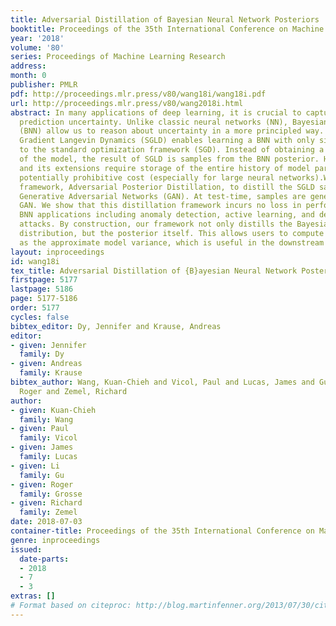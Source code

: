 ```yaml
---
title: Adversarial Distillation of Bayesian Neural Network Posteriors
booktitle: Proceedings of the 35th International Conference on Machine Learning
year: '2018'
volume: '80'
series: Proceedings of Machine Learning Research
address: 
month: 0
publisher: PMLR
pdf: http://proceedings.mlr.press/v80/wang18i/wang18i.pdf
url: http://proceedings.mlr.press/v80/wang2018i.html
abstract: In many applications of deep learning, it is crucial to capture model and
  prediction uncertainty. Unlike classic neural networks (NN), Bayesian neural networks
  (BNN) allow us to reason about uncertainty in a more principled way. Stochastic
  Gradient Langevin Dynamics (SGLD) enables learning a BNN with only simple modifications
  to the standard optimization framework (SGD). Instead of obtaining a single point-estimate
  of the model, the result of SGLD is samples from the BNN posterior. However, SGLD
  and its extensions require storage of the entire history of model parameters, a
  potentially prohibitive cost (especially for large neural networks).We propose a
  framework, Adversarial Posterior Distillation, to distill the SGLD samples using
  Generative Adversarial Networks (GAN). At test-time, samples are generated by the
  GAN. We show that this distillation framework incurs no loss in performance on recent
  BNN applications including anomaly detection, active learning, and defense against
  attacks. By construction, our framework not only distills the Bayesian predictive
  distribution, but the posterior itself. This allows users to compute quantity such
  as the approximate model variance, which is useful in the downstream tasks.
layout: inproceedings
id: wang18i
tex_title: Adversarial Distillation of {B}ayesian Neural Network Posteriors
firstpage: 5177
lastpage: 5186
page: 5177-5186
order: 5177
cycles: false
bibtex_editor: Dy, Jennifer and Krause, Andreas
editor:
- given: Jennifer
  family: Dy
- given: Andreas
  family: Krause
bibtex_author: Wang, Kuan-Chieh and Vicol, Paul and Lucas, James and Gu, Li and Grosse,
  Roger and Zemel, Richard
author:
- given: Kuan-Chieh
  family: Wang
- given: Paul
  family: Vicol
- given: James
  family: Lucas
- given: Li
  family: Gu
- given: Roger
  family: Grosse
- given: Richard
  family: Zemel
date: 2018-07-03
container-title: Proceedings of the 35th International Conference on Machine Learning
genre: inproceedings
issued:
  date-parts:
  - 2018
  - 7
  - 3
extras: []
# Format based on citeproc: http://blog.martinfenner.org/2013/07/30/citeproc-yaml-for-bibliographies/
---
```

